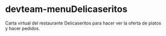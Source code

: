 # devteam-menuDelicaseritos
Carta virtual del restaurante Delicaseritos para hacer ver la oferta de platos y hacer pedidos.
